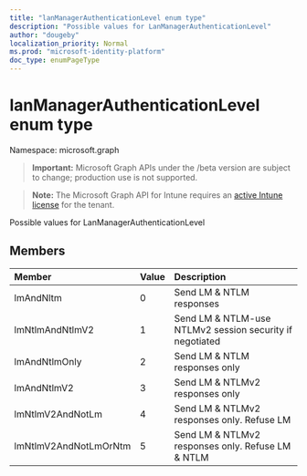 ```yaml
---
title: "lanManagerAuthenticationLevel enum type"
description: "Possible values for LanManagerAuthenticationLevel"
author: "dougeby"
localization_priority: Normal
ms.prod: "microsoft-identity-platform"
doc_type: enumPageType
---
```


# lanManagerAuthenticationLevel enum type

Namespace: microsoft.graph

> **Important:** Microsoft Graph APIs under the /beta version are subject to change; production use is not supported.

> **Note:** The Microsoft Graph API for Intune requires an [active Intune license](https://go.microsoft.com/fwlink/?linkid=839381) for the tenant.

Possible values for LanManagerAuthenticationLevel

## Members
|Member|Value|Description|
|:---|:---|:---|
|lmAndNltm|0|Send LM & NTLM responses|
|lmNtlmAndNtlmV2|1|Send LM & NTLM-use NTLMv2 session security if negotiated|
|lmAndNtlmOnly|2|Send LM & NTLM responses only|
|lmAndNtlmV2|3|Send LM & NTLMv2 responses only|
|lmNtlmV2AndNotLm|4|Send LM & NTLMv2 responses only. Refuse LM|
|lmNtlmV2AndNotLmOrNtm|5|Send LM & NTLMv2 responses only. Refuse LM & NTLM|





